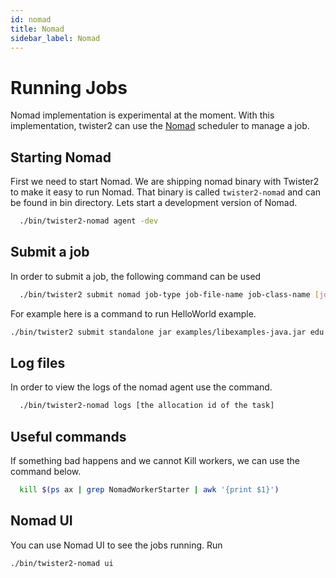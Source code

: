 ```yaml
---
id: nomad
title: Nomad
sidebar_label: Nomad
---
```


# Running Jobs

Nomad implementation is experimental at the moment. With this implementation, twister2 can use the 
[Nomad](https://www.nomadproject.io/) scheduler to manage a job. 

## Starting Nomad

First we need to start Nomad. We are shipping nomad binary with Twister2 to make it easy to run Nomad.
That binary is called `twister2-nomad` and can be found in bin directory. Lets start a development version 
of Nomad. 

```bash
  ./bin/twister2-nomad agent -dev
```

## Submit a job

In order to submit a job, the following command can be used

```bash
  ./bin/twister2 submit nomad job-type job-file-name job-class-name [job-args]
```

For example here is a command to run HelloWorld example.

```bash
./bin/twister2 submit standalone jar examples/libexamples-java.jar edu.iu.dsc.tws.examples.basic.HelloWorld 8
```

## Log files

In order to view the logs of the nomad agent use the command.

```bash
  ./bin/twister2-nomad logs [the allocation id of the task]
```

## Useful commands

If something bad happens and we cannot Kill workers, we can use the command below.

```bash
  kill $(ps ax | grep NomadWorkerStarter | awk '{print $1}')
```

## Nomad UI

You can use Nomad UI to see the jobs running. Run

```bash
./bin/twister2-nomad ui
```

